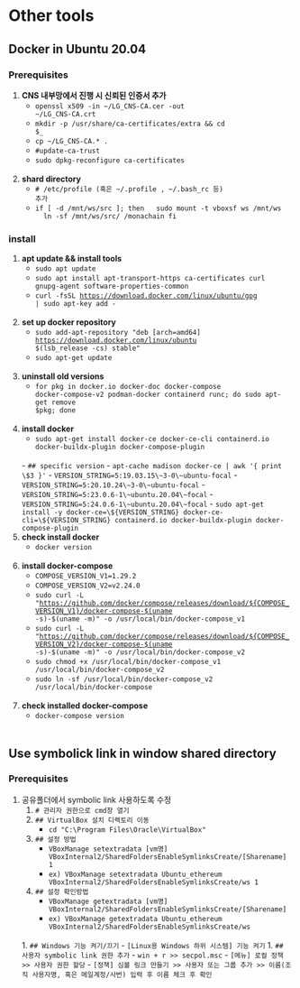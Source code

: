 # Other tools
## Docker in Ubuntu 20.04
### Prerequisites
1. __CNS 내부망에서 진행 시 신뢰된 인증서 추가__
    - <code>openssl x509 -in ~/LG_CNS-CA.cer -out ~/LG_CNS-CA.crt</code>
    - <code>mkdir -p /usr/share/ca-certificates/extra && cd $_</code>
    - <code>cp ~/LG_CNS-CA.* .</code>
    - <code>#update-ca-trust</code>
    - <code>sudo dpkg-reconfigure ca-certificates</code>
    <br/>
1. __shard directory__
    - <code># /etc/profile (혹은 ~/.profile , ~/.bash_rc 등) 추가</code>
    - <code>if [ -d /mnt/ws/src ]; then
  &nbsp;&nbsp;sudo mount -t vboxsf ws /mnt/ws
  &nbsp;&nbsp;ln -sf /mnt/ws/src/ /monachain
fi</code>
### install
1. __apt update && install tools__
    - <code>sudo apt update</code>
    - <code>sudo apt install apt-transport-https ca-certificates curl gnupg-agent software-properties-common</code>
    - <code>curl -fsSL https://download.docker.com/linux/ubuntu/gpg | sudo apt-key add -</code>
    <br/>
1. __set up docker repository__
    - <code>sudo add-apt-repository "deb [arch=amd64] https://download.docker.com/linux/ubuntu \$(lsb_release -cs) stable"</code>
    - <code>sudo apt-get update</code>
    <br/>
1. __uninstall old versions__
    - <code>for pkg in docker.io docker-doc docker-compose docker-compose-v2 podman-docker containerd runc; do sudo apt-get remove $pkg; done</code>
    <br/>
1. __install docker__
    - <code>sudo apt-get install docker-ce docker-ce-cli containerd.io docker-buildx-plugin docker-compose-plugin</code>
    <br/>
    - <code>## specific version</code>
    - <code>apt-cache madison docker-ce | awk '{ print \$3 }'</code>
    - <code>VERSION_STRING=5:19.03.15\~3-0\~ubuntu-focal</code>
    - <code>VERSION_STRING=5:20.10.24\~3-0\~ubuntu-focal</code>
    - <code>VERSION_STRING=5:23.0.6-1\~ubuntu.20.04\~focal</code>
    - <code>VERSION_STRING=5:24.0.6-1\~ubuntu.20.04\~focal</code>
    - <code>sudo apt-get install -y docker-ce=\${VERSION_STRING} docker-ce-cli=\${VERSION_STRING} containerd.io docker-buildx-plugin docker-compose-plugin</code>
    <br/>
1. __check install docker__
    - <code>docker version</code>
    <br/>
1. __install docker-compose__
    - <code>COMPOSE_VERSION_V1=1.29.2</code>
    - <code>COMPOSE_VERSION_V2=v2.24.0</code>
    - <code>sudo curl -L "https://github.com/docker/compose/releases/download/${COMPOSE_VERSION_V1}/docker-compose-$(uname -s)-\$(uname -m)" -o /usr/local/bin/docker-compose_v1</code>
    - <code>sudo curl -L "https://github.com/docker/compose/releases/download/${COMPOSE_VERSION_V2}/docker-compose-$(uname -s)-\$(uname -m)" -o /usr/local/bin/docker-compose_v2</code>
    - <code>sudo chmod +x /usr/local/bin/docker-compose_v1 /usr/local/bin/docker-compose_v2</code>
    - <code>sudo ln -sf /usr/local/bin/docker-compose_v2 /usr/local/bin/docker-compose</code>
    <br/>
1. __check installed docker-compose__
    - <code>docker-compose version</code>
    <br/>
## Use symbolick link in window shared directory
### Prerequisites
1. 공유폴더에서 symbolic link 사용하도록 수정
    1. <code># 관리자 권한으로 cmd창 열기</code>
    1. <code>## VirtualBox 설치 디렉토리 이동</code>
        - <code>cd "C:\Program Files\Oracle\VirtualBox"</code>
    1. <code>## 설정 방법</code>
        - <code>VBoxManage setextradata [vm명] VBoxInternal2/SharedFoldersEnableSymlinksCreate/[Sharename] 1</code>
        - <code>ex) VBoxManage setextradata Ubuntu_ethereum VBoxInternal2/SharedFoldersEnableSymlinksCreate/ws 1</code>
    1. <code>## 설정 확인방법</code>
        - <code>VBoxManage getextradata [vm명] VBoxInternal2/SharedFoldersEnableSymlinksCreate/[Sharename]</code>
        - <code>ex) VBoxManage getextradata Ubuntu_ethereum VBoxInternal2/SharedFoldersEnableSymlinksCreate/ws</code>
    <br/>
    1. <code>## Windows 기능 켜기/끄기</code>
        - <code>[Linux용 Windows 하위 시스템] 기능 켜기</code>
    1. <code>## 사용자 symbolic link 권한 추가</code>
        - <code>win + r >> secpol.msc</code>
        - <code>[메뉴] 로컬 정책 >> 사용자 권한 할당</code>
        - <code>[정책] 심볼 링크 만들기 >> 사용자 또는 그룹 추가 >> 이름(조직 사용자명, 혹은 메일계정/사번) 입력 후 이름 체크 후 확인</code>

